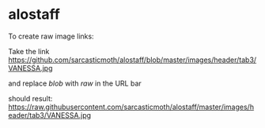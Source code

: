 # alostaff

To create raw image links: 

Take the link https://github.com/sarcasticmoth/alostaff/blob/master/images/header/tab3/VANESSA.jpg

and replace *blob* with *raw* in the URL bar

should result: https://raw.githubusercontent.com/sarcasticmoth/alostaff/master/images/header/tab3/VANESSA.jpg
